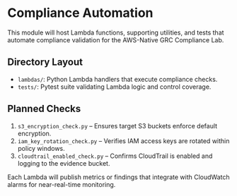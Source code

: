 # Compliance Automation

This module will host Lambda functions, supporting utilities, and tests that automate compliance validation for the AWS-Native GRC Compliance Lab.

## Directory Layout

- `lambdas/`: Python Lambda handlers that execute compliance checks.
- `tests/`: Pytest suite validating Lambda logic and control coverage.

## Planned Checks

1. `s3_encryption_check.py` – Ensures target S3 buckets enforce default encryption.
2. `iam_key_rotation_check.py` – Verifies IAM access keys are rotated within policy windows.
3. `cloudtrail_enabled_check.py` – Confirms CloudTrail is enabled and logging to the evidence bucket.

Each Lambda will publish metrics or findings that integrate with CloudWatch alarms for near-real-time monitoring.
